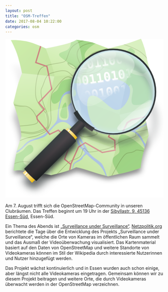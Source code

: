 ```yaml
---
layout: post
title: "OSM-Treffen"
date: 2017-08-04 10:22:00
categories: osm
---
```


![Quelle: OpenStreetMap](/media/2017-08-04/osm_logo.png)

Am 7. August trifft sich die OpenStreetMap-Community in unseren Clubräumen. Das Treffen beginnt um 19 Uhr in der [Sibyllastr. 9, 45136 Essen-Süd](http://www.openstreetmap.org/?mlat=51.43855&mlon=7.02491#map=18/51.43855/7.02491), Essen-Süd.

Ein Thema des Abends ist [„Surveillance under Surveillance“](https://kamba4.crux.uberspace.de/). [Netzpolitik.org](https://netzpolitik.org/2017/weltkarte-der-videoueberwachung-waechst-rasant/) berichtete die Tage über die Entwicklung des Projekts „Surveillance under Surveillance“, welche die Orte von Kameras im öffentlichen Raum sammelt und das Ausmaß der Videoüberwachung visualisiert. Das Kartenmaterial basiert auf den Daten von OpenStreetMap und weitere Standorte von Videokameras können im Stil der Wikipedia durch interessierte Nutzerinnen und Nutzer hinzugefügt werden.

Das Projekt wächst kontinuierlich und in Essen wurden auch schon einige,  aber längst nicht alle Videokameras eingetragen. Gemeinsam können wir zu diesem Projekt beitragen und weitere Orte, die durch Videokameras überwacht werden in der OpenStreetMap verzeichnen.
